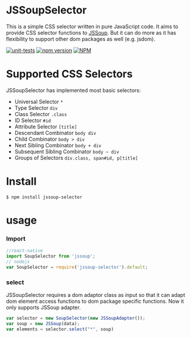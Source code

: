 JSSoupSelector
=============================
This is a simple CSS selector written in pure JavaScript code. It aims to provide CSS selector functions to [JSSoup](https://github.com/chishui/JSSoup).
But it can do more as it has flexibility to support other dom packages as well (e.g. jsdom).

[![unit-tests](https://github.com/chishui/JSSoupSelector/workflows/unit-tests/badge.svg)](https://github.com/chishui/JSSoupSelector/actions)
[![npm version](https://badge.fury.io/js/jssoup-selector.svg)](https://badge.fury.io/js/jssoup-selector)
[![NPM](https://img.shields.io/npm/dm/jssoup-selector.svg)](https://www.npmjs.com/package/jssoup-selector)

# Supported CSS Selectors
JSSoupSelector has implemented most basic selectors:
+ Universal Selector `*`
+ Type Selector `div`
+ Class Selector `.class`
+ ID Selector `#id`
+ Attribute Selector `[title]`
+ Descendant Combinator `body div`
+ Child Combinator `body > div`
+ Next Sibling Combinator `body + div`
+ Subsequent Sibling Combinator `body ~ div`
+ Groups of Selectors `div.class, span#id, p[title]`

# Install
```
$ npm install jssoup-selector 
```

# usage
### Import
```javascript
//react-native
import SoupSelector from 'jssoup'; 
// nodejs
var SoupSelector = require('jssoup-selector').default;
```
### select
JSSoupSelector requires a dom adaptor class as input so that it can adapt dom element access functions to dom package specific functions.
Now it only supports JSSoup adapter.
```javascript
var selector = new SoupSelector(new JSSoupAdapter());
var soup = new JSSoup(data);
var elements = selector.select("*", soup)
```

